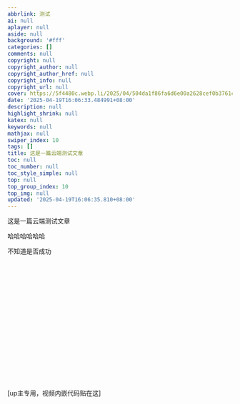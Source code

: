 ```yaml
---
abbrlink: 测试
ai: null
aplayer: null
aside: null
background: '#fff'
categories: []
comments: null
copyright: null
copyright_author: null
copyright_author_href: null
copyright_info: null
copyright_url: null
cover: https://5f4480c.webp.li/2025/04/504da1f86fa6d6e00a2628cef0b3761c.jpg
date: '2025-04-19T16:06:33.484991+08:00'
description: null
highlight_shrink: null
katex: null
keywords: null
mathjax: null
swiper_index: 10
tags: []
title: 这是一篇云端测试文章
toc: null
toc_number: null
toc_style_simple: null
top: null
top_group_index: 10
top_img: null
updated: '2025-04-19T16:06:35.810+08:00'
---
```

这是一篇云端测试文章

哈哈哈哈哈哈

不知道是否成功

<div class="video-container">
[up主专用，视频内嵌代码贴在这]
</div>

<style>
.video-container {
    position: relative;
    width: 100%;
    padding-top: 56.25%; /* 16:9 aspect ratio (height/width = 9/16 * 100%) */
}

.video-container iframe {
    position: absolute;
    top: 0;
    left: 0;
    width: 100%;
    height: 100%;
}
</style>
